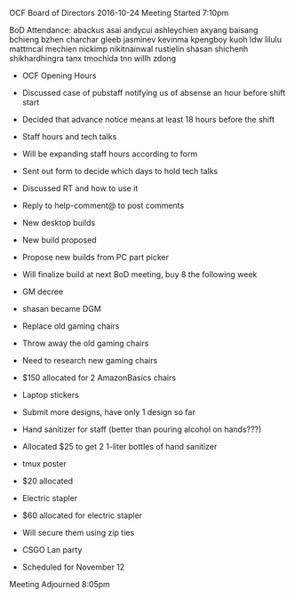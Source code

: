 OCF Board of Directors
2016-10-24
Meeting Started 7:10pm

BoD Attendance:
abackus
asai
andycui
ashleychien
axyang
baisang
bchieng
bzhen
charchar
gleeb
jasminev
kevinma
kpengboy
kuoh
ldw
lilulu
mattmcal
mechien
nickimp
nikitnainwal
rustielin
shasan
shichenh
shikhardhingra
tanx
tmochida
tnn
willh
zdong

- OCF Opening Hours
 - Discussed case of pubstaff notifying us of absense an hour before shift start
 - Decided that advance notice means at least 18 hours before the shift

- Staff hours and tech talks
 - Will be expanding staff hours according to form
 - Sent out form to decide which days to hold tech talks

- Discussed RT and how to use it
 - Reply to help-comment@ to post comments

- New desktop builds
 - New build proposed
 - Propose new builds from PC part picker
 - Will finalize build at next BoD meeting, buy 8 the following week

- GM decree
 - shasan became DGM

- Replace old gaming chairs
 - Throw away the old gaming chairs
 - Need to research new gaming chairs
 - $150 allocated for 2 AmazonBasics chairs

- Laptop stickers
 - Submit more designs, have only 1 design so far

- Hand sanitizer for staff (better than pouring alcohol on hands???)
 - Allocated $25 to get 2 1-liter bottles of hand sanitizer

- tmux poster
 - $20 allocated

- Electric stapler
 - $60 allocated for electric stapler
 - Will secure them using zip ties

- CSGO Lan party
 - Scheduled for November 12

Meeting Adjourned 8:05pm
